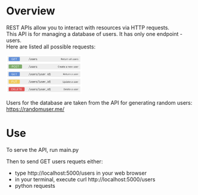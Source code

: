 # Overview
REST APIs allow you to interact with resources via HTTP requests.  
This API is for managing a database of users. It has only one endpoint - users.  
Here are listed all possible requests:

<img src="https://github.com/gosia-b/rest-api/blob/main/requests.png" width="40%">

Users for the database are taken from the API for generating random users: https://randomuser.me/

# Use
To serve the API, run main.py  

Then to send GET users requets either:
- type http://localhost:5000/users in your web browser
- in your terminal, execute curl http://localhost:5000/users
- python requests
